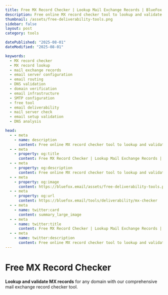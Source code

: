 ```yaml
---
title: Free MX Record Checker | Lookup Mail Exchange Records | BlueFox Email
description: Free online MX record checker tool to lookup and validate mail exchange records, check email server configuration, and analyze email routing for domains.
thumbnail: /assets/free-deliverability-tools.png
sidebar: false
layout: post
category: tools

datePublished: "2025-08-01"
dateModified: "2025-08-01"

keywords:
  - MX record checker
  - MX record lookup
  - mail exchange records
  - email server configuration
  - email routing
  - DNS validation
  - domain verification
  - email infrastructure
  - SMTP configuration
  - free tool
  - email deliverability
  - mail server check
  - email setup validation
  - DNS analysis

head:
  - - meta
    - name: description
      content: Free online MX record checker tool to lookup and validate mail exchange records, check email server configuration, and analyze email routing for domains.
  - - meta
    - property: og:title
      content: Free MX Record Checker | Lookup Mail Exchange Records | BlueFox Email
  - - meta
    - property: og:description
      content: Free online MX record checker tool to lookup and validate mail exchange records, check email server configuration, and analyze email routing for domains.
  - - meta
    - property: og:image
      content: https://bluefox.email/assets/free-deliverability-tools.png
  - - meta
    - property: og:url
      content: https://bluefox.email/tools/deliverability/mx-checker
  - - meta
    - name: twitter:card
      content: summary_large_image
  - - meta
    - name: twitter:title
      content: Free MX Record Checker | Lookup Mail Exchange Records | BlueFox Email
  - - meta
    - name: twitter:description
      content: Free online MX record checker tool to lookup and validate mail exchange records, check email server configuration, and analyze email routing for domains.
---
```


<GlossaryNavigation link="/tools/deliverability" label="Back to deliverability Tools" />


# Free MX Record Checker

**Lookup and validate MX records** for any domain with our comprehensive mail exchange record checker tool.

<MxChecker />
